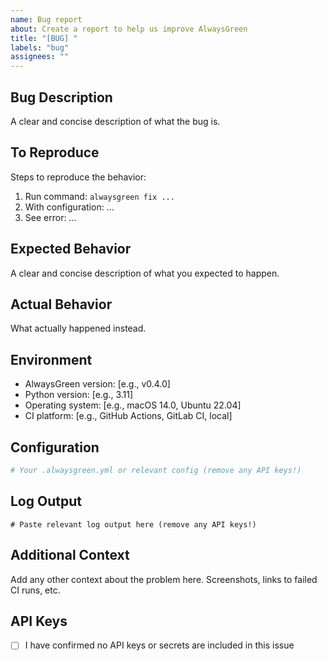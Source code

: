```yaml
---
name: Bug report
about: Create a report to help us improve AlwaysGreen
title: "[BUG] "
labels: "bug"
assignees: ""
---
```


## Bug Description

A clear and concise description of what the bug is.

## To Reproduce

Steps to reproduce the behavior:

1. Run command: `alwaysgreen fix ...`
2. With configuration: ...
3. See error: ...

## Expected Behavior

A clear and concise description of what you expected to happen.

## Actual Behavior

What actually happened instead.

## Environment

- AlwaysGreen version: [e.g., v0.4.0]
- Python version: [e.g., 3.11]
- Operating system: [e.g., macOS 14.0, Ubuntu 22.04]
- CI platform: [e.g., GitHub Actions, GitLab CI, local]

## Configuration

```yaml
# Your .alwaysgreen.yml or relevant config (remove any API keys!)
```

## Log Output

```
# Paste relevant log output here (remove any API keys!)
```

## Additional Context

Add any other context about the problem here. Screenshots, links to failed CI runs, etc.

## API Keys

- [ ] I have confirmed no API keys or secrets are included in this issue
